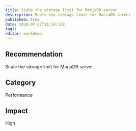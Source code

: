 ```yaml
---
title: Scale the storage limit for MariaDB server
description: Scale the storage limit for MariaDB server
published: true
date: 2020-07-27T11:14:13Z
tags:
editor: markdown
---
```


## Recommendation
Scale the storage limit for MariaDB server

## Category
Performance

## Impact
High

